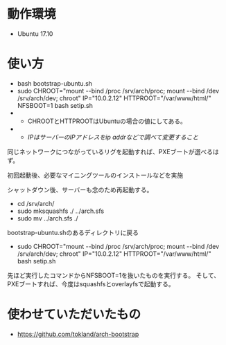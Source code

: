 # 動作環境
- Ubuntu 17.10
# 使い方
- bash bootstrap-ubuntu.sh
- sudo CHROOT="mount --bind /proc /srv/arch/proc; mount --bind /dev /srv/arch/dev; chroot" IP="10.0.2.12" HTTPROOT="/var/www/html/" NFSBOOT=1 bash setip.sh
- - CHROOTとHTTPROOTはUbuntuの場合の値にしてある。
- - *IPはサーバーのIPアドレスをip addrなどで調べて変更すること*

同じネットワークにつながっているリグを起動すれば、PXEブートが選べるはず。

初回起動後、必要なマイニングツールのインストールなどを実施

シャットダウン後、サーバーも念のため再起動する。
- cd /srv/arch/
- sudo mksquashfs ./ ../arch.sfs
- sudo mv ../arch.sfs ./

bootstrap-ubuntu.shのあるディレクトリに戻る

- sudo CHROOT="mount --bind /proc /srv/arch/proc; mount --bind /dev /srv/arch/dev; chroot" IP="10.0.2.12" HTTPROOT="/var/www/html/" bash setip.sh

先ほど実行したコマンドからNFSBOOT=1を抜いたものを実行する。
そして、PXEブートすれば、今度はsquashfsとoverlayfsで起動する。

# 使わせていただいたもの
- https://github.com/tokland/arch-bootstrap
